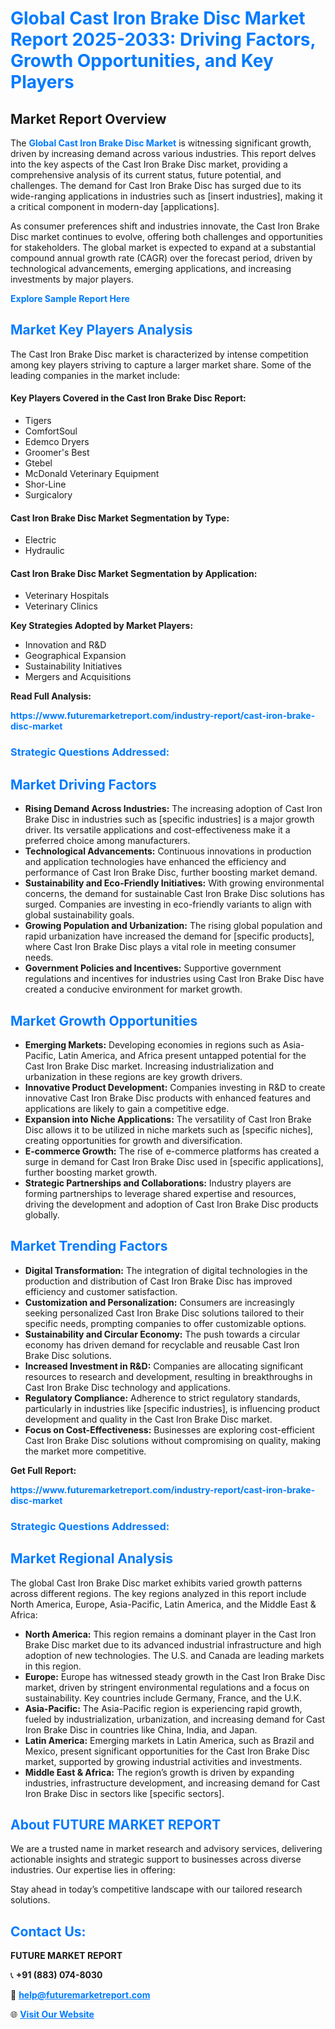 <h1 style="color: #007BFF;">Global Cast Iron Brake Disc Market Report 2025-2033: Driving Factors, Growth Opportunities, and Key Players</h1>

<section id="overview">
<h2>Market Report Overview</h2>
<p>The <a href="https://www.futuremarketreport.com/industry-report/cast-iron-brake-disc-market" style="color: #007BFF; text-decoration: none;"><strong>Global Cast Iron Brake Disc Market</strong></a> is witnessing significant growth, driven by increasing demand across various industries. This report delves into the key aspects of the Cast Iron Brake Disc market, providing a comprehensive analysis of its current status, future potential, and challenges. The demand for Cast Iron Brake Disc has surged due to its wide-ranging applications in industries such as [insert industries], making it a critical component in modern-day [applications].</p>
<p>As consumer preferences shift and industries innovate, the Cast Iron Brake Disc market continues to evolve, offering both challenges and opportunities for stakeholders. The global market is expected to expand at a substantial compound annual growth rate (CAGR) over the forecast period, driven by technological advancements, emerging applications, and increasing investments by major players.</p>
</section>

<section id="overview">
<p><a href="https://www.futuremarketreport.com/request-sample/reportId=31876" style="color: #007BFF; text-decoration: none;"><strong>Explore Sample Report Here</strong></a></p>
</section>

<section id="key-players">
<h2 style="color: #007BFF;">Market Key Players Analysis</h2>
<p>The Cast Iron Brake Disc market is characterized by intense competition among key players striving to capture a larger market share. Some of the leading companies in the market include:</p>
<h4>Key Players Covered in the Cast Iron Brake Disc Report:</h4>
<ul><li>Tigers</li><li>ComfortSoul</li><li>Edemco Dryers</li><li>Groomer&#039;s Best</li><li>Gtebel</li><li>McDonald Veterinary Equipment</li><li>Shor-Line</li><li>Surgicalory</li></ul>
<h4>Cast Iron Brake Disc Market Segmentation by Type:</h4>
<ul><li>Electric</li><li>Hydraulic</li></ul>

<h4>Cast Iron Brake Disc Market Segmentation by Application:</h4>
<ul><li>Veterinary Hospitals</li><li>Veterinary Clinics</li></ul>
<p><strong>Key Strategies Adopted by Market Players:</strong></p>
<ul>
<li>Innovation and R&D</li>
<li>Geographical Expansion</li>
<li>Sustainability Initiatives</li>
<li>Mergers and Acquisitions</li>
</ul>
</section>

<section>
<p><strong>Read Full Analysis: </strong></p><a href="https://www.futuremarketreport.com/industry-report/cast-iron-brake-disc-market" style="color: #007BFF; text-decoration: none;"><strong>https://www.futuremarketreport.com/industry-report/cast-iron-brake-disc-market</strong></a>
<h3 style="color: #007BFF;">Strategic Questions Addressed:</h3>
</section>

<section id="driving-factors">
<h2 style="color: #007BFF;">Market Driving Factors</h2>
<ul>
<li><strong>Rising Demand Across Industries:</strong> The increasing adoption of Cast Iron Brake Disc in industries such as [specific industries] is a major growth driver. Its versatile applications and cost-effectiveness make it a preferred choice among manufacturers.</li>
<li><strong>Technological Advancements:</strong> Continuous innovations in production and application technologies have enhanced the efficiency and performance of Cast Iron Brake Disc, further boosting market demand.</li>
<li><strong>Sustainability and Eco-Friendly Initiatives:</strong> With growing environmental concerns, the demand for sustainable Cast Iron Brake Disc solutions has surged. Companies are investing in eco-friendly variants to align with global sustainability goals.</li>
<li><strong>Growing Population and Urbanization:</strong> The rising global population and rapid urbanization have increased the demand for [specific products], where Cast Iron Brake Disc plays a vital role in meeting consumer needs.</li>
<li><strong>Government Policies and Incentives:</strong> Supportive government regulations and incentives for industries using Cast Iron Brake Disc have created a conducive environment for market growth.</li>
</ul>
</section>

<section id="growth-opportunities">
<h2 style="color: #007BFF;">Market Growth Opportunities</h2>
<ul>
<li><strong>Emerging Markets:</strong> Developing economies in regions such as Asia-Pacific, Latin America, and Africa present untapped potential for the Cast Iron Brake Disc market. Increasing industrialization and urbanization in these regions are key growth drivers.</li>
<li><strong>Innovative Product Development:</strong> Companies investing in R&D to create innovative Cast Iron Brake Disc products with enhanced features and applications are likely to gain a competitive edge.</li>
<li><strong>Expansion into Niche Applications:</strong> The versatility of Cast Iron Brake Disc allows it to be utilized in niche markets such as [specific niches], creating opportunities for growth and diversification.</li>
<li><strong>E-commerce Growth:</strong> The rise of e-commerce platforms has created a surge in demand for Cast Iron Brake Disc used in [specific applications], further boosting market growth.</li>
<li><strong>Strategic Partnerships and Collaborations:</strong> Industry players are forming partnerships to leverage shared expertise and resources, driving the development and adoption of Cast Iron Brake Disc products globally.</li>
</ul>
</section>

<section id="trending-factors">
<h2 style="color: #007BFF;">Market Trending Factors</h2>
<ul>
<li><strong>Digital Transformation:</strong> The integration of digital technologies in the production and distribution of Cast Iron Brake Disc has improved efficiency and customer satisfaction.</li>
<li><strong>Customization and Personalization:</strong> Consumers are increasingly seeking personalized Cast Iron Brake Disc solutions tailored to their specific needs, prompting companies to offer customizable options.</li>
<li><strong>Sustainability and Circular Economy:</strong> The push towards a circular economy has driven demand for recyclable and reusable Cast Iron Brake Disc solutions.</li>
<li><strong>Increased Investment in R&D:</strong> Companies are allocating significant resources to research and development, resulting in breakthroughs in Cast Iron Brake Disc technology and applications.</li>
<li><strong>Regulatory Compliance:</strong> Adherence to strict regulatory standards, particularly in industries like [specific industries], is influencing product development and quality in the Cast Iron Brake Disc market.</li>
<li><strong>Focus on Cost-Effectiveness:</strong> Businesses are exploring cost-efficient Cast Iron Brake Disc solutions without compromising on quality, making the market more competitive.</li>
</ul>
</section>

<section>
<p><strong>Get Full Report: </strong></p><a href="https://www.futuremarketreport.com/industry-report/cast-iron-brake-disc-market" style="color: #007BFF; text-decoration: none;"><strong>https://www.futuremarketreport.com/industry-report/cast-iron-brake-disc-market</strong></a>
<h3 style="color: #007BFF;">Strategic Questions Addressed:</h3>
</section>


<section id="regional-analysis">
<h2 style="color: #007BFF;">Market Regional Analysis</h2>
<p>The global Cast Iron Brake Disc market exhibits varied growth patterns across different regions. The key regions analyzed in this report include North America, Europe, Asia-Pacific, Latin America, and the Middle East & Africa:</p>
<ul>
<li><strong>North America:</strong> This region remains a dominant player in the Cast Iron Brake Disc market due to its advanced industrial infrastructure and high adoption of new technologies. The U.S. and Canada are leading markets in this region.</li>
<li><strong>Europe:</strong> Europe has witnessed steady growth in the Cast Iron Brake Disc market, driven by stringent environmental regulations and a focus on sustainability. Key countries include Germany, France, and the U.K.</li>
<li><strong>Asia-Pacific:</strong> The Asia-Pacific region is experiencing rapid growth, fueled by industrialization, urbanization, and increasing demand for Cast Iron Brake Disc in countries like China, India, and Japan.</li>
<li><strong>Latin America:</strong> Emerging markets in Latin America, such as Brazil and Mexico, present significant opportunities for the Cast Iron Brake Disc market, supported by growing industrial activities and investments.</li>
<li><strong>Middle East & Africa:</strong> The region’s growth is driven by expanding industries, infrastructure development, and increasing demand for Cast Iron Brake Disc in sectors like [specific sectors].</li>
</ul>
</section>

<footer>
<h2 style="color: #007BFF;">About FUTURE MARKET REPORT</h2>
<p>We are a trusted name in market research and advisory services, delivering actionable insights and strategic support to businesses across diverse industries. Our expertise lies in offering:</p>

<p>Stay ahead in today’s competitive landscape with our tailored research solutions.</p>

<h2 style="color: #007BFF;">Contact Us:</h2>
<p><strong>FUTURE MARKET REPORT</strong></p>
<p>📞 <strong>+91 (883) 074-8030</strong></p>
<p>📧 <strong><a href="mailto:help@futuremarketreport.com" style="color: #007BFF;">help@futuremarketreport.com</a></strong></p>
<p>🌐 <strong><a href="https://www.futuremarketreport.com/" style="color: #007BFF;">Visit Our Website</a></strong></p>
</footer>